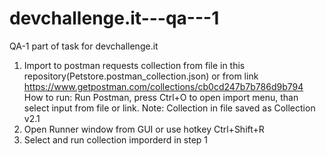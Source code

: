 # devchallenge.it---qa---1
QA-1 part of task for devchallenge.it


1) Import to postman requests collection from file in this repository(Petstore.postman_collection.json) or
from link https://www.getpostman.com/collections/cb0cd247b7b786d9b794
How to run: Run Postman, press Ctrl+O to open import menu, than select input from file or link.
Note: Collection in file saved as Collection v2.1
2) Open Runner window from GUI or use hotkey Ctrl+Shift+R
3) Select and run collection imporderd in step 1
